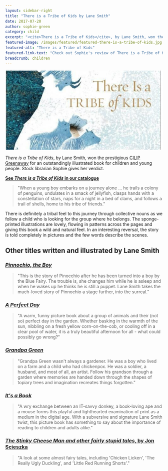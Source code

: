 ```yaml
---
layout: sidebar-right
title: "There is a Tribe of Kids by Lane Smith"
date: 2017-07-20
author: sophie-green
category: child
excerpt: "<cite>There is a Tribe of Kids</cite>, by Lane Smith, won the 2017 Greenaway Medal. Stock librarian Sophie gives her verdict."
featured-image: /images/featured/featured-there-is-a-tribe-of-kids.jpg
featured-alt: "There is a Tribe of Kids"
featured-link-text: "Check out Sophie's review of There is a Tribe of Kids by Lane Smith."
breadcrumb: children
---
```


![There is a Tribe of Kids](/images/featured/featured-there-is-a-tribe-of-kids.jpg)

<cite>There is a Tribe of Kids</cite>, by Lane Smith, won the prestigious [CILIP Greenaway](/parents-carers-and-children/children/kate-greenaway-longlist/) for an outstandingly illustrated book for children and young people. Stock librarian Sophie gives her verdict.

**[See <cite>There is a Tribe of Kids</cite> in our catalogue](https://suffolk.spydus.co.uk/cgi-bin/spydus.exe/ENQ/OPAC/BIBENQ?BRN=2129717)**

> "When a young boy embarks on a journey alone ... he trails a colony of penguins, undulates in a smack of jellyfish, clasps hands with a constellation of stars, naps for a night in a bed of clams, and follows a trail of shells, home to his tribe of friends."

There is definitely a tribal feel to this journey through collective nouns as we follow a child who is looking for the group where he belongs. The sponge-printed illustrations are lovely, flowing in patterns across the pages and giving this book a wild and natural feel. In an interesting reversal, the story is told completely in pictures and the few words describe the scenes.

## Other titles written and illustrated by Lane Smith

### [<cite>Pinnochio, the Boy</cite>](https://suffolk.spydus.co.uk/cgi-bin/spydus.exe/ENQ/OPAC/BIBENQ?BRN=285037)

> "This is the story of Pinocchio after he has been turned into a boy by the Blue Fairy. The trouble is, she changes him while he is asleep and when he wakes up he thinks he is still a puppet. Lane Smith takes the much-loved story of Pinnochio a stage further, into the surreal."

### [<cite>A Perfect Day</cite>](https://suffolk.spydus.co.uk/cgi-bin/spydus.exe/ENQ/OPAC/BIBENQ?BRN=2100272)

> "A warm, funny picture book about a group of animals and their (not so) perfect day in the garden. Whether basking in the warmth of the sun, nibbling on a fresh yellow corn-on-the-cob, or cooling off in a clear pool of water, it is a truly beautiful afternoon for all - what could possibly go wrong?"

### [<cite>Grandpa Green</cite>](https://suffolk.spydus.co.uk/cgi-bin/spydus.exe/ENQ/OPAC/BIBENQ?BRN=286338)

> "Grandpa Green wasn't always a gardener. He was a boy who lived on a farm and a child who had chickenpox. He was a soldier, a husband, and most of all, an artist. Follow his grandson through a garden where memories are handed down through the shapes of topiary trees and imagination recreates things forgotten."

### [<cite>It's a Book</cite>](https://suffolk.spydus.co.uk/cgi-bin/spydus.exe/ENQ/OPAC/BIBENQ?BRN=285202)

> "A wry exchange between an IT-savvy donkey, a book-loving ape and a mouse forms this playful and lighthearted examination of print as a medium in the digital age. With a subversive and signature Lane Smith twist, this picture book has something to say about the importance of reading to children and adults alike."

### [<cite>The Stinky Cheese Man and other fairly stupid tales</cite>, by Jon Scieszka](https://suffolk.spydus.co.uk/cgi-bin/spydus.exe/ENQ/OPAC/BIBENQ?BRN=28109)

> "A look at some almost fairy tales, including 'Chicken Licken', 'The Really Ugly Duckling', and 'Little Red Running Shorts'."
